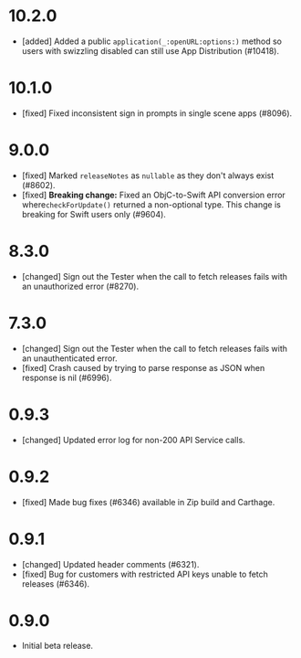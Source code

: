 # 10.2.0
- [added] Added a public `application(_:openURL:options:)` method so users
  with swizzling disabled can still use App Distribution (#10418).

# 10.1.0
- [fixed] Fixed inconsistent sign in prompts in single scene apps (#8096).

# 9.0.0
- [fixed] Marked `releaseNotes` as `nullable` as they don't always exist (#8602).
- [fixed] **Breaking change:** Fixed an ObjC-to-Swift API conversion error where`checkForUpdate()`
  returned a non-optional type. This change is breaking for Swift users only (#9604).

# 8.3.0
- [changed] Sign out the Tester when the call to fetch releases fails with an unauthorized error (#8270).

# 7.3.0
- [changed] Sign out the Tester when the call to fetch releases fails with an unauthenticated error.
- [fixed] Crash caused by trying to parse response as JSON when response is nil (#6996).

# 0.9.3
- [changed] Updated error log for non-200 API Service calls.

# 0.9.2
- [fixed] Made bug fixes (#6346) available in Zip build and Carthage.

# 0.9.1
- [changed] Updated header comments (#6321).
- [fixed] Bug for customers with restricted API keys unable to fetch releases (#6346).

# 0.9.0
- Initial beta release.

